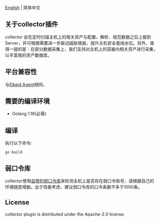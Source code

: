 [English](README.md) | 简体中文
## 关于collector插件
collector 会在定时扫描主机上的相关资产与配置，解析、规范数据之后上报到Server，并可根据需要进一步联动威胁情报，提升主机安全基线水位。另外，值得一提的是：在部分数据采集上，我们支持对主机上的容器内相关资产进行采集，以丰富我的资产数据库。

## 平台兼容性
与[Elkeid Agent](../README-zh_CN.md#平台兼容性)相同。

## 需要的编译环境
* Golang 1.16(必需)

## 编译
执行以下命令:
```
go build
```
## 弱口令库
collector使用[自带的弱口令库](weak_password)来检测主机上是否存在弱口令账号，请根据自己的环境随意增删。出于性能考虑，建议弱口令库的口令条数不多于1000条。

## License
collector plugin is distributed under the Apache-2.0 license.
